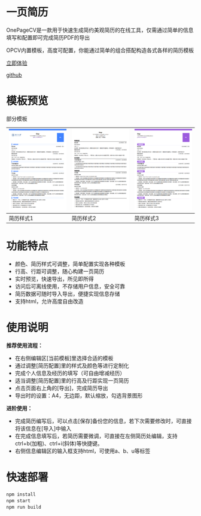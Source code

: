# 一页简历

OnePageCV是一款用于快速生成简约美观简历的在线工具，仅需通过简单的信息填写和配置即可完成简历PDF的导出

OPCV内置模板，高度可配置，你能通过简单的组合搭配构造各式各样的简历模板

[立即体验]()

[github]()

# 模板预览

部分模板

| ![1](https://raw.githubusercontent.com/baday19/OnePageCV/main/doc/1.png) | ![2](https://raw.githubusercontent.com/baday19/OnePageCV/main/doc/2.png) | ![3](https://raw.githubusercontent.com/baday19/OnePageCV/main/doc/3.png) |
| ------------------------------------------------------------ | ------------------------------------------------------------ | ------------------------------------------------------------ |
| 简历样式1                                                    | 简历样式2                                                    | 简历样式3                                                    |

# 功能特点

- 颜色、简历样式可调整，简单配置实现各种模板
- 行高、行距可调整，随心构建一页简历
- 实时预览，快速导出，所见即所得
- 访问后可离线使用，不存储用户信息，安全可靠
- 简历数据可随时导入导出，便捷实现信息存储
- 支持html，允许高度自由改造

# 使用说明

**推荐使用流程：**

- 在右侧编辑区[当前模板]里选择合适的模板
- 通过调整[简历配置]里的样式及颜色等进行定制化
- 完成个人信息及经历的填写（可自由增减经历）
- 适当调整[简历配置]里的行高及行距实现一页简历
- 点击页面右上角的[导出]，完成简历导出
- 导出时的设置：A4，无边距，默认缩放，勾选背景图形

**进阶使用：**

- 完成简历编写后，可以点击[保存]备份您的信息，若下次需要修改时，可直接将该信息在[导入]中输入
- 在完成信息填写后，若简历需要微调，可直接在左侧简历处编辑，支持ctrl+b(加粗)、ctrl+i(斜体)等快捷键。
- 右侧信息编辑区的输入框支持html，可使用a、b、u等标签

# 快速部署

```sh
npm install
npm start
npm run build
```

